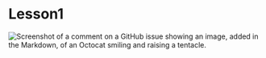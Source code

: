 # Lesson1
![Screenshot of a comment on a GitHub issue showing an image, added in the Markdown, of an Octocat smiling and raising a tentacle.](https://www.google.com/imgres?imgurl=https%3A%2F%2Ffoni.club%2Fuploads%2Fposts%2F2023-02%2F1676695203_foni-club-p-oboi-dzhodzho-4k-na-pk-1.png&tbnid=SXM2SwPVwJ69cM&vet=12ahUKEwimhNnRxaSBAxW3HxAIHadEDFIQMygKegQIARBf..i&imgrefurl=https%3A%2F%2Ffoni.club%2Foboi%2Foboi-na-kompjuter%2F46174-oboi-dzhodzho-4k-na-pk-46-foto.html&docid=Olg3e5dBnOcHhM&w=1920&h=1045&q=jojo%204k%20svg&ved=2ahUKEwimhNnRxaSBAxW3HxAIHadEDFIQMygKegQIARBf)
